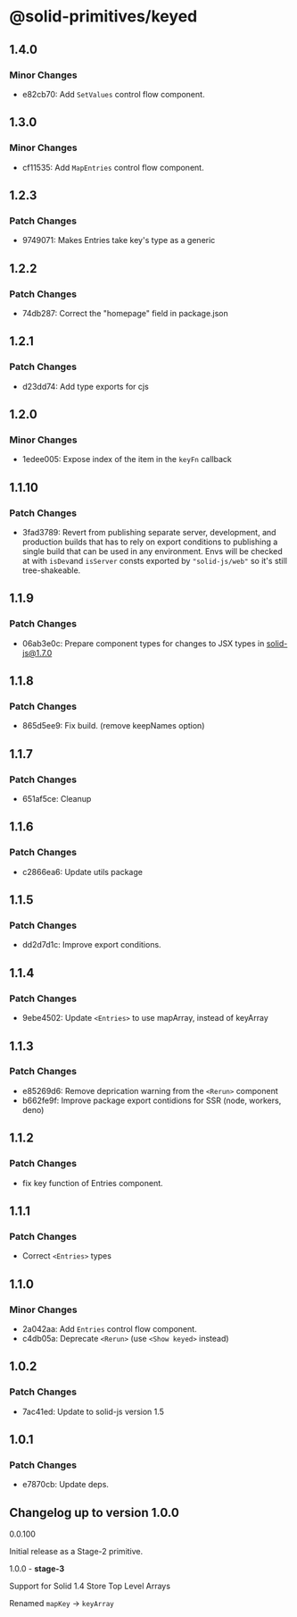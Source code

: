 # @solid-primitives/keyed

## 1.4.0

### Minor Changes

- e82cb70: Add `SetValues` control flow component.

## 1.3.0

### Minor Changes

- cf11535: Add `MapEntries` control flow component.

## 1.2.3

### Patch Changes

- 9749071: Makes Entries take key's type as a generic

## 1.2.2

### Patch Changes

- 74db287: Correct the "homepage" field in package.json

## 1.2.1

### Patch Changes

- d23dd74: Add type exports for cjs

## 1.2.0

### Minor Changes

- 1edee005: Expose index of the item in the `keyFn` callback

## 1.1.10

### Patch Changes

- 3fad3789: Revert from publishing separate server, development, and production builds that has to rely on export conditions
  to publishing a single build that can be used in any environment.
  Envs will be checked at with `isDev`and `isServer` consts exported by `"solid-js/web"` so it's still tree-shakeable.

## 1.1.9

### Patch Changes

- 06ab3e0c: Prepare component types for changes to JSX types in solid-js@1.7.0

## 1.1.8

### Patch Changes

- 865d5ee9: Fix build. (remove keepNames option)

## 1.1.7

### Patch Changes

- 651af5ce: Cleanup

## 1.1.6

### Patch Changes

- c2866ea6: Update utils package

## 1.1.5

### Patch Changes

- dd2d7d1c: Improve export conditions.

## 1.1.4

### Patch Changes

- 9ebe4502: Update `<Entries>` to use mapArray, instead of keyArray

## 1.1.3

### Patch Changes

- e85269d6: Remove deprication warning from the `<Rerun>` component
- b662fe9f: Improve package export contidions for SSR (node, workers, deno)

## 1.1.2

### Patch Changes

- fix key function of Entries component.

## 1.1.1

### Patch Changes

- Correct `<Entries>` types

## 1.1.0

### Minor Changes

- 2a042aa: Add `Entries` control flow component.
- c4db05a: Deprecate `<Rerun>` (use `<Show keyed>` instead)

## 1.0.2

### Patch Changes

- 7ac41ed: Update to solid-js version 1.5

## 1.0.1

### Patch Changes

- e7870cb: Update deps.

## Changelog up to version 1.0.0

0.0.100

Initial release as a Stage-2 primitive.

1.0.0 - **stage-3**

Support for Solid 1.4 Store Top Level Arrays

Renamed `mapKey` -> `keyArray`
